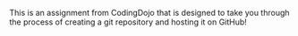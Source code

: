 This is an assignment from CodingDojo that is designed to 
take you through the process of creating a git repository and 
hosting it on GitHub!